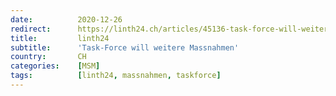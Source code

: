 ```yaml
---
date:          2020-12-26
redirect:      https://linth24.ch/articles/45136-task-force-will-weitere-massnahmen
title:         linth24
subtitle:      'Task-Force will weitere Massnahmen'
country:       CH
categories:    [MSM]
tags:          [linth24, massnahmen, taskforce]
---
```

